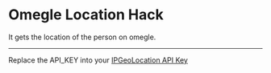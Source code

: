 # Omegle Location Hack
It gets the location of the person on omegle.
<hr>
Replace the API_KEY into your <a href="https://ipgeolocation.io/">IPGeoLocation API Key</a>
